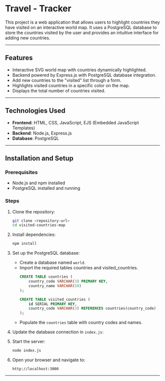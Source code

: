 # Travel - Tracker

This project is a web application that allows users to highlight countries they have visited on an interactive world map. It uses a PostgreSQL database to store the countries visited by the user and provides an intuitive interface for adding new countries.

---

## Features
- Interactive SVG world map with countries dynamically highlighted.
- Backend powered by Express.js with PostgreSQL database integration.
- Add new countries to the "visited" list through a form.
- Highlights visited countries in a specific color on the map.
- Displays the total number of countries visited.

---

## Technologies Used
- **Frontend**: HTML, CSS, JavaScript, EJS (Embedded JavaScript Templates)
- **Backend**: Node.js, Express.js
- **Database**: PostgreSQL
  
---

## Installation and Setup

### Prerequisites
- Node.js and npm installed
- PostgreSQL installed and running

### Steps
1. Clone the repository:
   ```bash
   git clone <repository-url>
   cd visited-countries-map
   ```

2. Install dependencies:
   ```bash
   npm install
   ```

3. Set up the PostgreSQL database:
   - Create a database named `world`.
   - Import the required tables countries and visited_countries.
     ```sql
     CREATE TABLE countries (
         country_code VARCHAR(3) PRIMARY KEY,
         country_name VARCHAR(50)
     );

     CREATE TABLE visited_countries (
         id SERIAL PRIMARY KEY,
         country_code VARCHAR(3) REFERENCES countries(country_code)
     );
     ```
   - Populate the `countries` table with country codes and names.

4. Update the database connection in `index.js`:

5. Start the server:
   ```bash
   node index.js
   ```

6. Open your browser and navigate to:
   ```
   http://localhost:3000
   ```

---
